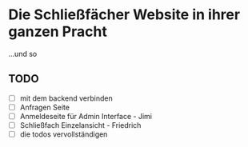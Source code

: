 # Die Schließfächer Website in ihrer ganzen Pracht
...und so

## TODO
- [ ] mit dem backend verbinden
- [ ] Anfragen Seite
- [ ] Anmeldeseite für Admin Interface - Jimi
- [ ] Schließfach Einzelansicht - Friedrich
- [ ] die todos vervollständigen 
